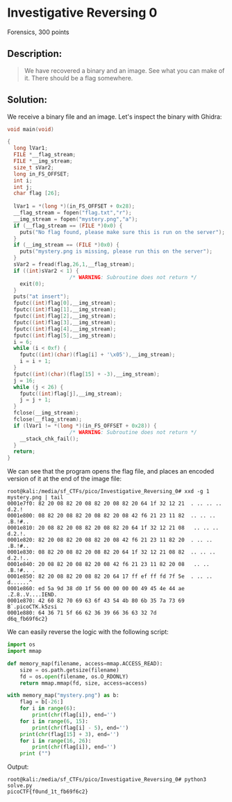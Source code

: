 # Investigative Reversing 0
Forensics, 300 points

## Description:
> We have recovered a binary and an image. See what you can make of it. There should be a flag somewhere.


## Solution: 

We receive a binary file and an image. Let's inspect the binary with Ghidra:

```c
void main(void)

{
  long lVar1;
  FILE *__flag_stream;
  FILE *__img_stream;
  size_t sVar2;
  long in_FS_OFFSET;
  int i;
  int j;
  char flag [26];
  
  lVar1 = *(long *)(in_FS_OFFSET + 0x28);
  __flag_stream = fopen("flag.txt","r");
  __img_stream = fopen("mystery.png","a");
  if (__flag_stream == (FILE *)0x0) {
    puts("No flag found, please make sure this is run on the server");
  }
  if (__img_stream == (FILE *)0x0) {
    puts("mystery.png is missing, please run this on the server");
  }
  sVar2 = fread(flag,26,1,__flag_stream);
  if ((int)sVar2 < 1) {
                    /* WARNING: Subroutine does not return */
    exit(0);
  }
  puts("at insert");
  fputc((int)flag[0],__img_stream);
  fputc((int)flag[1],__img_stream);
  fputc((int)flag[2],__img_stream);
  fputc((int)flag[3],__img_stream);
  fputc((int)flag[4],__img_stream);
  fputc((int)flag[5],__img_stream);
  i = 6;
  while (i < 0xf) {
    fputc((int)(char)(flag[i] + '\x05'),__img_stream);
    i = i + 1;
  }
  fputc((int)(char)(flag[15] + -3),__img_stream);
  j = 16;
  while (j < 26) {
    fputc((int)flag[j],__img_stream);
    j = j + 1;
  }
  fclose(__img_stream);
  fclose(__flag_stream);
  if (lVar1 != *(long *)(in_FS_OFFSET + 0x28)) {
                    /* WARNING: Subroutine does not return */
    __stack_chk_fail();
  }
  return;
}
```

We can see that the program opens the flag file, and places an encoded version of it at the end of the image file:
```console
root@kali:/media/sf_CTFs/pico/Investigative_Reversing_0# xxd -g 1 mystery.png | tail
0001e7f0: 82 20 08 82 20 08 82 20 08 82 20 64 1f 32 12 21  . .. .. .. d.2.!
0001e800: 08 82 20 08 82 20 08 82 20 08 42 f6 21 23 11 82  .. .. .. .B.!#..
0001e810: 20 08 82 20 08 82 20 08 82 20 64 1f 32 12 21 08   .. .. .. d.2.!.
0001e820: 82 20 08 82 20 08 82 20 08 42 f6 21 23 11 82 20  . .. .. .B.!#..
0001e830: 08 82 20 08 82 20 08 82 20 64 1f 32 12 21 08 82  .. .. .. d.2.!..
0001e840: 20 08 82 20 08 82 20 08 42 f6 21 23 11 82 20 08   .. .. .B.!#.. .
0001e850: 82 20 08 82 20 08 82 20 64 17 ff ef ff fd 7f 5e  . .. .. d......^
0001e860: ed 5a 9d 38 d0 1f 56 00 00 00 00 49 45 4e 44 ae  .Z.8..V....IEND.
0001e870: 42 60 82 70 69 63 6f 43 54 4b 80 6b 35 7a 73 69  B`.picoCTK.k5zsi
0001e880: 64 36 71 5f 66 62 36 39 66 36 63 32 7d           d6q_fb69f6c2}
```

We can easily reverse the logic with the following script:
```python
import os
import mmap

def memory_map(filename, access=mmap.ACCESS_READ):
    size = os.path.getsize(filename)
    fd = os.open(filename, os.O_RDONLY)
    return mmap.mmap(fd, size, access=access)

with memory_map("mystery.png") as b:
    flag = b[-26:]
    for i in range(6):
        print(chr(flag[i]), end='')
    for i in range(6, 15):
        print(chr(flag[i] - 5), end='')
    print(chr(flag[15] + 3), end='')
    for i in range(16, 26):
        print(chr(flag[i]), end='')
    print ("")
```

Output:
```console
root@kali:/media/sf_CTFs/pico/Investigative_Reversing_0# python3 solve.py
picoCTF{f0und_1t_fb69f6c2}
```